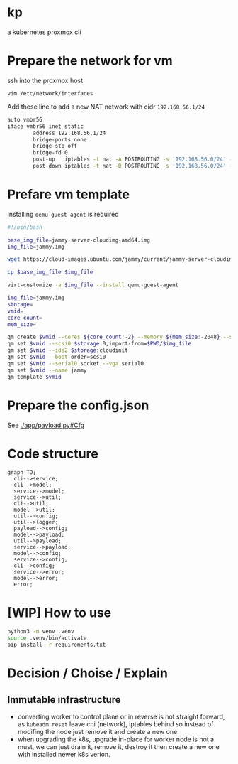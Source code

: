 # kp

a kubernetes proxmox cli

# Prepare the network for vm

ssh into the proxmox host

`vim /etc/network/interfaces`

Add these line to add a new NAT network with cidr `192.168.56.1/24`

```bash
auto vmbr56
iface vmbr56 inet static
        address 192.168.56.1/24
        bridge-ports none
        bridge-stp off
        bridge-fd 0
        post-up   iptables -t nat -A POSTROUTING -s '192.168.56.0/24' -o vmbr0 -j MASQUERADE
        post-down iptables -t nat -D POSTROUTING -s '192.168.56.0/24' -o vmbr0 -j MASQUERADE
```

# Prefare vm template

Installing `qemu-guest-agent` is required

```bash
#!/bin/bash

base_img_file=jammy-server-cloudimg-amd64.img
img_file=jammy.img

wget https://cloud-images.ubuntu.com/jammy/current/jammy-server-cloudimg-amd64.img -O $base_img_file

cp $base_img_file $img_file

virt-customize -a $img_file --install qemu-guest-agent

img_file=jammy.img
storage=
vmid=
core_count=
mem_size=

qm create $vmid --cores ${core_count:-2} --memory ${mem_size:-2048} --scsihw virtio-scsi-pci
qm set $vmid --scsi0 $storage:0,import-from=$PWD/$img_file
qm set $vmid --ide2 $storage:cloudinit
qm set $vmid --boot order=scsi0
qm set $vmid --serial0 socket --vga serial0
qm set $vmid --name jammy
qm template $vmid
```

# Prepare the config.json

See [./app/payload.py#Cfg](./app/payload.py#Cfg)

# Code structure

```mermaid
graph TD;
  cli-->service;
  cli-->model;
  service-->model;
  service-->util;
  cli-->util;
  model-->util;
  util-->config;
  util-->logger;
  payload-->config;
  model-->payload;
  util-->payload;
  service-->payload;
  model-->config;
  service-->config;
  cli-->config;
  service-->error;
  model-->error;
  error;
```

# [WIP] How to use

```bash
python3 -m venv .venv
source .venv/bin/activate
pip install -r requirements.txt
```

# Decision / Choise / Explain

## Immutable infrastructure

- converting worker to control plane or in reverse is not straight forward, as `kubeadm reset` leave cni (network), iptables behind so instead of modifing the node just remove it and create a new one.
- when upgrading the k8s, upgrade in-place for worker node is not a must, we can just drain it, remove it, destroy it then create a new one with installed newer k8s verion.
